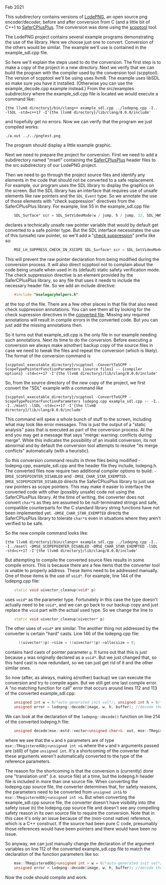 Feb 2021

This subdirectory contains versions of [LodePNG](https://github.com/lvandeve/lodepng), an open source png encoder/decoder, before and after conversion from C (and a little bit of C++) to [SaferCPlusPlus](https://github.com/duneroadrunner/SaferCPlusPlus). The conversion was done using the [scpptool](https://github.com/duneroadrunner/scpptool) tool.

The LodePNG project contains several example programs demonstrating the use of the library. Here we choose just one to convert. Conversion of the others would be similar. The example we'll use is contained in the example_sdl.cpp file. 

So here we'll explain the steps used to do the conversion. The first step is to make a copy of the project in a new directory. Next we verify that we can build the program with the compiler used by the conversion tool (scpptool). The version of scpptool we'll be using uses llvm8. The example uses libSDL so make sure you have it installed. (Otherwise you can use the example_decode.cpp example instead.) From the src/examples subdirectory where the example_sdl.cpp file is located we would execute a command like: 

    {the llvm8 directory}/bin/clang++ example_sdl.cpp ../lodepng.cpp -I.. -lSDL -std=c++17 -I'{the llvm8 directory}/lib/clang/8.0.0/include'

and hopefully get no errors. Now we can verify that the program we just compiled works:

    ./a.out ../../pngtest.png

The program should display a little example graphic.

Next we need to prepare the project for conversion. First we need to add a subdirectory named "msetl" containing the [SaferCPlusPlus](https://github.com/duneroadrunner/SaferCPlusPlus) header files to the src subdirectory of our LodePNG project. 

Then we need to go through the project source files and identify any elements in the code that should not be converted to a safe replacement. For example, our program uses the SDL library to display the graphics on the screen. But the SDL library has an interface that requires use of unsafe elements like raw pointers and the `SDL_Event` type. So we annotate the use of those elements with "check suppression" directives from the SaferCPlusPlus library. For example, line 55 in the example_sdl.cpp file:

```cpp
    SDL_Surface* scr = SDL_SetVideoMode(w / jump, h / jump, 32, SDL_HWSURFACE);
```

declares a technically unsafe raw pointer variable that would by default get converted to a safe pointer type. But the SDL interface necessitates the use of this (unsafe) raw pointer, so we'll add a "[check suppression](https://github.com/duneroadrunner/scpptool#local-suppression-of-the-checks)" prefix like so:

```cpp
    MSE_LH_SUPPRESS_CHECK_IN_XSCOPE SDL_Surface* scr = SDL_SetVideoMode(w / jump, h / jump, 32, SDL_HWSURFACE);
```

This will prevent the raw pointer declaration from being modified during the conversion process. It will also direct scpptool not to complain about the code being unsafe when used in its (default) static safety verification mode. The check suppression directive is an element provided by the SaferCPlusPlus library, so any file that uses it needs to include the necessary header file. So we add an include directive:

```cpp
    #include "mselegacyhelpers.h"
```

at the top of the file. There are a few other places in that file that also need check suppression annotations. You can see them all by looking for the check supression directives in the [converted file](https://github.com/duneroadrunner/SaferCPlusPlus-AutoTranslation2/blob/master/examples/lodepng/lodepng_translated/src/examples/example_sdl.cpp). Missing any required annotations will result in compile errors in the converted code. But you can just add the missing annotations then.

So it turns out that example_sdl.cpp is the only file in our example needing such annotations. Next its time to do the conversion. Before executing a conversion we always make a(nother) backup copy of the source files in case we need to tweak the files and repeat the conversion (which is likely). The format of the conversion command is 

    {scpptool_executable_directory}/scpptool -ConvertToSCPP -ScopeTypePointerFunctionParameters {source files} -- {compiler options} -std=c++17 -I'{the llvm8 directory}/lib/clang/8.0.0/include'

So, from the source directory of the new copy of the project, we first convert the "SDL" example with a command like 

    {scpptool_executable_directory}/scpptool -ConvertToSCPP -ScopeTypePointerFunctionParameters lodepng.cpp example_sdl.cpp -- -I.. -I../msetl -lSDL -std=c++17 -I'{the llvm8 directory}/lib/clang/8.0.0/include'

This command will spew a whole bunch of stuff to the screen, including what may look like error messages. This is just the output of a "static analysis" pass that is executed as part of the conversion process. At the end you may get a message that says "merge: warning: conflicts during merge". While this indicates the possibility of an invalid conversion, its not abnormal and by default the conversion tool attempts to resolve "its merge conflicts" automatically (with a heuristic).

So this conversion command results in three files being modified - lodepng.cpp, example_sdl.cpp and the header file they include, lodepng.h. The converted files now require two additional compiler options to build: `-DMSE_SCOPEPOINTER_DISABLED` and `-DMSE_CHAR_STAR_EXEMPTED`. `-DMSE_SCOPEPOINTER_DISABLED` directs the SaferCPlusPlus library to just use raw pointers as scope pointers. This may make it easier to interface the converted code with other (possibly unsafe) code not using the SaferCPlusPlus library. At the time of writing, the converter does not convert `char*`s as they are assumed to be null-terminated strings and safe, compatible counterparts for the C standard library string functions have not been implemented yet. `-DMSE_CHAR_STAR_EXEMPTED` directs the SaferCPlusPlus library to tolerate `char*`s even in situations where they aren't verified to be safe.

So the new compile command looks like:

    {the llvm8 directory}/bin/clang++ example_sdl.cpp ../lodepng.cpp -I.. -I../msetl -DMSE_SCOPEPOINTER_DISABLED -DMSE_CHAR_STAR_EXEMPTED -lSDL -std=c++17 -I'{the llvm8 directory}/lib/clang/8.0.0/include'

But attempting to compile the converted source files results in some compile errors. This is because there are a few items that the converter tool is unable to properly address. These items need to be addressed manually. One of those items is the use of `void*`. For example, line 144 of the lodepng.cpp file:

```cpp
    static void uivector_cleanup(void* p)
```

uses `void*` as the parameter type. Fortunately in this case the type doesn't actually need to be `void*`, and we can go back to our backup copy and just replace the `void` part with the actual used type. So we change the line to

```cpp
    static void uivector_cleanup(uivector* p)
```

The other uses of `void*` are similar. The another thing not addressed by the converter is certain "hard" casts. Line 146 of the lodepng.cpp file:

```cpp
      ((uivector*)p)->size = ((uivector*)p)->allocsize = 0;
```

contains hard casts of pointer parameter `p`. It turns out that this is just because `p` was originally declared as a `void*`. But we just changed that, so this hard cast is now redundant, so we can just get rid of it and the other similar ones.

So now (after, as always, making a(nother) backup) we can execute the conversion and try to compile again. But we still get one last compile error. A "no matching function for call" error that occurs around lines 112 and 113 of the converted example_sdl.cpp:

```cpp
    unsigned int w = 0/*auto-generated init val*/; unsigned int h = 0/*auto-generated init val*/;
    unsigned error = lodepng::decode(image, w, h, buffer); //decode the png
```

We can look at the declaration of the `lodepng::decode()` function on line 214 of the converted lodepng.h file: 

```cpp
    unsigned decode(mse::mstd::vector<unsigned char>&  out, mse::TRegisteredObj<unsigned int >&  w, mse::TRegisteredObj<unsigned int >&  h, const mse::mstd::vector<unsigned char>&  in, LodePNGColorType colortype = LCT_RGBA, unsigned bitdepth = 8);
```

where we see that the `w` and `h` parameters are of type `mse::TRegisteredObj<unsigned int >&` where the `w` and `h` arguments passed are (still) of type `unsigned int`. It's a shortcoming of the converter that these arguments weren't automatically converted to the type of the reference parameters.

The reason for the shortcoming is that the conversion is (currently) done one "translation unit" (i.e. source file) at a time, but the lodepng.h header file is included in more than one source file. When converting the lodepng.cpp source file, the converter determines that, for safety reasons, the parameters need to be converted from `unsigned int&` to `mse::TRegisteredObj<unsigned int >&`. But when converting the example_sdl.cpp source file, the converter doesn't have visibility into (the safety issue in) the lodepng.cpp source file and doesn't see any compelling safety reason in its own source file to require the conversion. Note that in this case it's only an issue because of the (non-const native) reference, which is a C++ construct. If the source had been pure C code, presumably those references would have been pointers and there would have been no issue.

So anyway, we can just manually change the declaration of the argument variables on line 112 of the converted example_sdl.cpp file to match the declaration of the function parameters like so:

```cpp
    mse::TRegisteredObj<unsigned int > w = 0/*auto-generated init val*/; mse::TRegisteredObj<unsigned int > h = 0/*auto-generated init val*/;
    unsigned error = lodepng::decode(image, w, h, buffer); //decode the png
```

Now the code should compile and work. 


